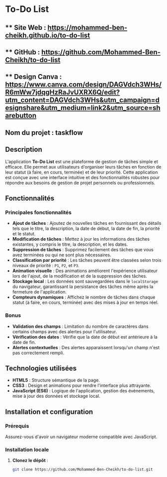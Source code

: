 # To-Do List

## ** Site Web : https://mohammed-ben-cheikh.github.io/to-do-list
## ** GitHub : https://github.com/Mohammed-Ben-Cheikh/to-do-list
## ** Design Canva : https://www.canva.com/design/DAGVdch3WHs/R6mWw7jdqgHzRaJvUXRX6Q/edit?utm_content=DAGVdch3WHs&utm_campaign=designshare&utm_medium=link2&utm_source=sharebutton
## **Nom du projet** : taskflow

## Description
L'application **To-Do List** est une plateforme de gestion de tâches simple et efficace. Elle permet aux utilisateurs d'organiser leurs tâches en fonction de leur statut (à faire, en cours, terminée) et de leur priorité. Cette application est conçue avec une interface intuitive et des fonctionnalités robustes pour répondre aux besoins de gestion de projet personnels ou professionnels.

## Fonctionnalités
### Principales fonctionnalités
- **Ajout de tâches** : Ajoutez de nouvelles tâches en fournissant des détails tels que le titre, la description, la date de début, la date de fin, la priorité et le statut.
- **Modification de tâches** : Mettez à jour les informations des tâches existantes, y compris le titre, la description, et les dates.
- **Suppression de tâches** : Supprimez facilement des tâches que vous avez terminées ou qui ne sont plus nécessaires.
- **Classification par priorité** : Les tâches peuvent être classées selon trois niveaux de priorité : `P1`, `P2`, et `P3`.
- **Animation visuelle** : Des animations améliorent l'expérience utilisateur lors de l'ajout, de la modification et de la suppression des tâches.
- **Stockage local** : Les données sont sauvegardées dans le `localStorage` du navigateur, garantissant la persistance des tâches même après la fermeture de l'application.
- **Compteurs dynamiques** : Affichez le nombre de tâches dans chaque statut (à faire, en cours, terminée) avec des mises à jour en temps réel.

### Bonus
- **Validation des champs** : Limitation du nombre de caractères dans certains champs avec des alertes pour l'utilisateur.
- **Vérification des dates** : Vérifie que la date de début est antérieure à la date de fin.
- **Alertes contextuelles** : Des alertes apparaissent lorsqu'un champ n'est pas correctement rempli.

## Technologies utilisées
- **HTML5** : Structure sémantique de la page.
- **CSS3** : Design et animations pour rendre l'interface plus attrayante.
- **JavaScript (ES6)** : Logique de l'application, gestion des événements, mise à jour des données et stockage local.

## Installation et configuration
### Prérequis
Assurez-vous d'avoir un navigateur moderne compatible avec JavaScript.

### Installation locale
1. **Clonez le dépôt** :
   ```bash
   git clone https://github.com/Mohammed-Ben-Cheikh/to-do-list.git
